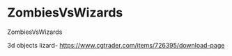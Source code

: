 # ZombiesVsWizards
ZombiesVsWizards

3d objects
lizard- https://www.cgtrader.com/items/726395/download-page 